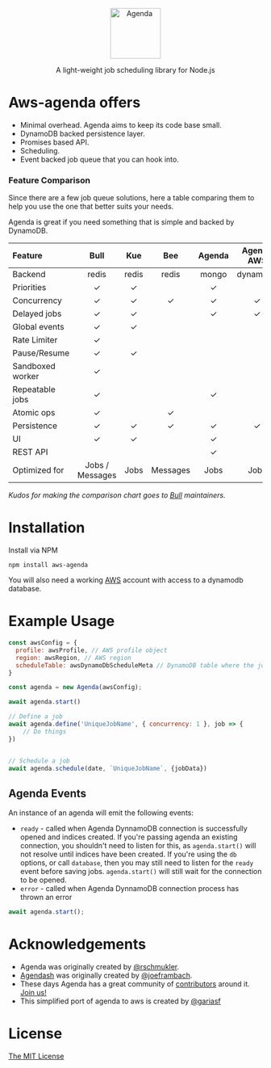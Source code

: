 <p align="center">
  <img src="https://cdn.rawgit.com/agenda/agenda/master/agenda.svg" alt="Agenda" width="100" height="100">
</p>
<p align="center">
  A light-weight job scheduling library for Node.js
</p>
<p align="center">

</p>

# Aws-agenda offers

- Minimal overhead. Agenda aims to keep its code base small.
- DynamoDB backed persistence layer.
- Promises based API.
- Scheduling.
- Event backed job queue that you can hook into.

### Feature Comparison

Since there are a few job queue solutions, here a table comparing them to help you use the one that
better suits your needs.

Agenda is great if you need something that is simple and backed by DynamoDB.

| Feature         | Bull          | Kue   | Bee | Agenda | Agenda AWS |
| :-------------  |:-------------:|:-----:|:---:|:------:|:----------:|
| Backend         | redis         | redis |redis| mongo  | dynamodb   |
| Priorities      | ✓             |  ✓    |     |   ✓    |           |
| Concurrency     | ✓             |  ✓    |  ✓  |   ✓    |   ✓       |
| Delayed jobs    | ✓             |  ✓    |     |   ✓    |   ✓       |
| Global events   | ✓             |  ✓    |     |        |           |
| Rate Limiter    | ✓             |       |     |        |            |
| Pause/Resume    | ✓             |  ✓    |     |        |           |
| Sandboxed worker| ✓             |       |     |        |            |
| Repeatable jobs | ✓             |       |     |   ✓    |           |
| Atomic ops      | ✓             |       |  ✓  |        |           |
| Persistence     | ✓             |   ✓   |  ✓  |   ✓    |   ✓      |
| UI              | ✓             |   ✓   |     |   ✓    |           |
| REST API        |               |       |     |   ✓    |            |
| Optimized for   | Jobs / Messages | Jobs | Messages | Jobs | Jobs |

_Kudos for making the comparison chart goes to [Bull](https://www.npmjs.com/package/bull#feature-comparison) maintainers._

# Installation

Install via NPM

    npm install aws-agenda

You will also need a working [AWS](https://aws.amazon.com/) account with access to a dynamodb database.


# Example Usage

```js
const awsConfig = {
  profile: awsProfile, // AWS profile object
  region: awsRegion, // AWS region
  scheduleTable: awsDynamoDbScheduleMeta // DynamoDB table where the jobs will be stored
}

const agenda = new Agenda(awsConfig);

await agenda.start()

// Define a job
await agenda.define('UniqueJobName', { concurrency: 1 }, job => {
    // Do things
})


// Schedule a job
await agenda.schedule(date, `UniqueJobName`, {jobData})
```

## Agenda Events

An instance of an agenda will emit the following events:

- `ready` - called when Agenda DynnamoDB connection is successfully opened and indices created.
        If you're passing agenda an existing connection, you shouldn't need to listen for this, as `agenda.start()` will not resolve until indices have been created.
        If you're using the `db` options, or call `database`, then you may still need to listen for the `ready` event before saving jobs. `agenda.start()` will still wait for the connection to be opened.
- `error` - called when Agenda DynnamoDB connection process has thrown an error

```js
await agenda.start();
```

# Acknowledgements
- Agenda was originally created by [@rschmukler](https://github.com/rschmukler).
- [Agendash](https://github.com/agenda/agendash) was originally created by [@joeframbach](https://github.com/joeframbach).
- These days Agenda has a great community of [contributors](https://github.com/agenda/agenda/graphs/contributors) around it. [Join us!](https://github.com/agenda/agenda/wiki)
- This simplified port of agenda to aws is created by [@gariasf](https://github.com/gariasf)

# License
[The MIT License](LICENSE.md)
